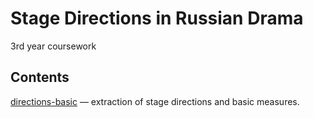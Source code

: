 # Stage Directions in Russian Drama
3rd year coursework

## Contents
[directions-basic](https://github.com/creaciond/russian-drama/blob/master/directions-basic.ipynb) — extraction of stage directions and basic measures.
